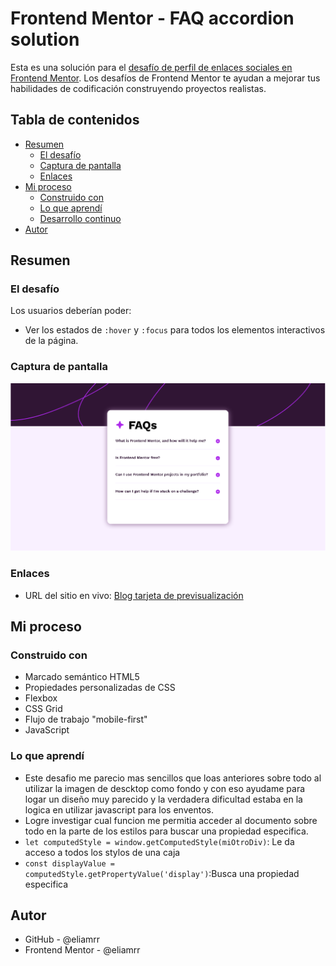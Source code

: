 # Frontend Mentor - FAQ accordion solution
Esta es una solución para el [desafío de perfil de enlaces sociales en Frontend Mentor](https://www.frontendmentor.io/challenges/social-links-profile-UG32l9m6dQ). Los desafíos de Frontend Mentor te ayudan a mejorar tus habilidades de codificación construyendo proyectos realistas.

## Tabla de contenidos
- [Resumen](#resumen)
  - [El desafío](#el-desafío)
  - [Captura de pantalla](#captura-de-pantalla)
  - [Enlaces](#enlaces)
- [Mi proceso](#mi-proceso)
  - [Construido con](#construido-con)
  - [Lo que aprendí](#lo-que-aprendí)
  - [Desarrollo continuo](#desarrollo-continuo)
- [Autor](#autor)

## Resumen
### El desafío
Los usuarios deberían poder:
- Ver los estados de `:hover` y `:focus` para todos los elementos interactivos de la página.
### Captura de pantalla
![](./design/Screenshot%202025-08-03%20at%2004-48-47%20Frontend%20Mentor%20FAQ%20accordion.png)

### Enlaces
- URL del sitio en vivo: [Blog tarjeta de previsualización](https://eliamrr.github.io/FAQaccordion-FrontendMentor-/)

## Mi proceso
### Construido con
- Marcado semántico HTML5
- Propiedades personalizadas de CSS
- Flexbox
- CSS Grid
- Flujo de trabajo "mobile-first"
- JavaScript

### Lo que aprendí
- Este desafio me parecio mas sencillos que loas anteriores sobre todo al utilizar la imagen de descktop como fondo y con eso ayudame para logar un diseño muy parecido y la verdadera dificultad estaba en la logica en utilizar javascript para los enventos.
- Logre investigar cual funcion me permitia acceder al documento sobre todo en la parte de los estilos para buscar una propiedad especifica.
- `let computedStyle = window.getComputedStyle(miOtroDiv)`: Le da acceso a todos los stylos de una caja
- `const displayValue = computedStyle.getPropertyValue('display')`:Busca una propiedad especifica 


## Autor
- GitHub - @eliamrr
- Frontend Mentor - @eliamrr